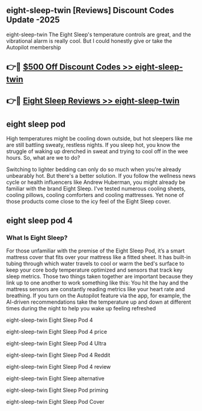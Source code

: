 ## eight-sleep-twin [Reviews​] Discount Codes Update -2025

eight-sleep-twin The Eight Sleep's temperature controls are great, and the vibrational alarm is really cool. But I could honestly give or take the Autopilot membership

## 👉🔴 [$500 Off Discount Codes >> eight-sleep-twin](http://download.freeplayer.one?title=eight-sleep-twin&ref=18-ES)

## 👉🔴 [Eight Sleep Reviews >> eight-sleep-twin](http://download.freeplayer.one?title=eight-sleep-twin&ref=18-ES)

## eight sleep pod

High temperatures might be cooling down outside, but hot sleepers like me are still battling sweaty, restless nights. If you sleep hot, you know the struggle of waking up drenched in sweat and trying to cool off in the wee hours. So, what are we to do?

Switching to lighter bedding can only do so much when you're already unbearably hot. But there's a better solution. If you follow the wellness news cycle or health influencers like Andrew Huberman, you might already be familiar with the brand Eight Sleep. I've tested numerous cooling sheets, cooling pillows, cooling comforters and cooling mattresses. Yet none of those products come close to the icy feel of the Eight Sleep cover.

## eight sleep pod 4

### What Is Eight Sleep?

For those unfamiliar with the premise of the Eight Sleep Pod, it’s a smart mattress cover that fits over your mattress like a fitted sheet. It has built-in tubing through which water travels to cool or warm the bed's surface to keep your core body temperature optimized and sensors that track key sleep metrics. Those two things taken together are important because they link up to one another to work something like this: You hit the hay and the mattress sensors are constantly reading metrics like your heart rate and breathing. If you turn on the Autopilot feature via the app, for example, the AI-driven recommendations take the temperature up and down at different times during the night to help you wake up feeling refreshed

eight-sleep-twin Eight Sleep Pod 4

eight-sleep-twin Eight Sleep Pod 4 price

eight-sleep-twin Eight Sleep Pod 4 Ultra

eight-sleep-twin Eight Sleep Pod 4 Reddit

eight-sleep-twin Eight Sleep Pod 4 review

eight-sleep-twin Eight Sleep alternative

eight-sleep-twin Eight Sleep Pod priming

eight-sleep-twin Eight Sleep Pod Cover